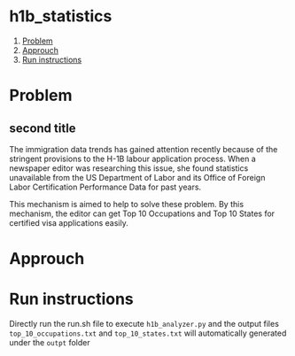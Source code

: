 # h1b_statistics
1. [Problem](README.md#problem)
2. [Approuch](README.md#approuch)
3. [Run instructions](README.md#run-instructions)
# Problem
## second title
The immigration data trends has gained attention recently because of the stringent provisions to the H-1B labour application process.
When a newspaper editor was researching this issue, she found statistics unavailable from the US Department of Labor and its Office of Foreign Labor Certification Performance Data for past years.

This mechanism is aimed to help to solve these problem. By this mechanism, the editor can get Top 10 Occupations and Top 10 States for certified visa applications easily.

# Approuch
# Run instructions
Directly run the run.sh file to execute `h1b_analyzer.py` and the output files `top_10_occupations.txt` and `top_10_states.txt` will automatically generated under the `outpt` folder
